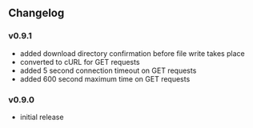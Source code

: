 ## Changelog

### v0.9.1

- added download directory confirmation before file write takes place
- converted to cURL for GET requests
- added 5 second connection timeout on GET requests
- added 600 second maximum time on GET requests

### v0.9.0

- initial release
